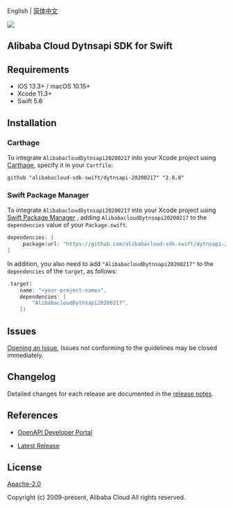 English | [简体中文](README-CN.md)

![](https://aliyunsdk-pages.alicdn.com/icons/AlibabaCloud.svg)

## Alibaba Cloud Dytnsapi SDK for Swift

## Requirements

- iOS 13.3+ / macOS 10.15+
- Xcode 11.3+
- Swift 5.6

## Installation

### Carthage

To integrate `AlibabacloudDytnsapi20200217` into your Xcode project using [Carthage](https://github.com/Carthage/Carthage), specify it in your `Cartfile`:

```ogdl
github "alibabacloud-sdk-swift/dytnsapi-20200217" "2.8.0"
```

### Swift Package Manager

To integrate `AlibabacloudDytnsapi20200217` into your Xcode project using [Swift Package Manager](https://swift.org/package-manager/) , adding `AlibabacloudDytnsapi20200217` to the `dependencies` value of your `Package.swift`.

```swift
dependencies: [
    .package(url: "https://github.com/alibabacloud-sdk-swift/dytnsapi-20200217.git", from: "2.8.0")
]
```

In addition, you also need to add `"AlibabacloudDytnsapi20200217"` to the `dependencies` of the `target`, as follows:

```swift
.target(
    name: "<your-project-name>",
    dependencies: [
        "AlibabacloudDytnsapi20200217",
    ])
```

## Issues

[Opening an Issue](https://github.com/alibabacloud-sdk-swift/dytnsapi-20200217/issues/new), Issues not conforming to the guidelines may be closed immediately.

## Changelog

Detailed changes for each release are documented in the [release notes](./ChangeLog.txt).

## References

* [OpenAPI Developer Portal](https://next.api.alibabacloud.com/home)
- [Latest Release](https://github.com/alibabacloud-sdk-swift/dytnsapi-20200217)

## License

[Apache-2.0](http://www.apache.org/licenses/LICENSE-2.0)

Copyright (c) 2009-present, Alibaba Cloud All rights reserved.
